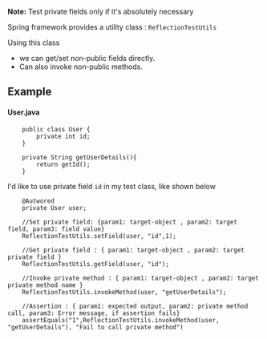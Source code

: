 **Note:** Test private fields only if it's absolutely necessary

Spring framework provides a utility class : `ReflectionTestUtils`

Using this class
- we can get/set non-public fields directly.
- Can also invoke non-public methods.


## Example

#### User.java
        public class User {
            private int id;
        }

        private String getUserDetails(){
            return getId();
        }

I'd like to use private field `id` in my test class, like shown below

        @Autwored
        private User user;

        //Set private field: {param1: target-object , param2: target field, param3: field value}
        ReflectionTestUtils.setField(user, "id",1);
        
        //Get private field : { param1: target-object , param2: target private field }
        ReflectionTestUtils.getField(user, "id");

        //Invoke private method : { param1: target-object , param2: target private method name }
        ReflectionTestUtils.invokeMethod(user, "getUserDetails");

        //Assertion : { param1: expected output, param2: private method call, param3: Error message, if assertion fails}
        assertEquals("1",ReflectionTestUtils.invokeMethod(user, "getUserDetails"), "Fail to call private method")